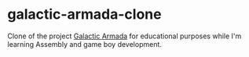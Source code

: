 # galactic-armada-clone
Clone of the project [Galactic Armada](https://gbdev.io/gb-asm-tutorial/part3/getting-started.html) for educational purposes while I'm learning Assembly and game boy development.
